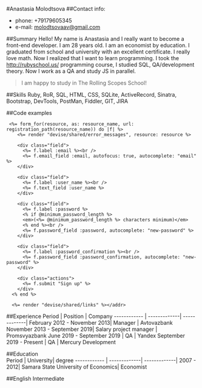 #Anastasia Molodtsova
##Contact info:
* phone: +79179605345
* e-mail: molodtsovaav@gmail.com

##Summary
Hello! My name is Anastasia and I really want to become a front-end developer. I am 28 years old. I am an economist by education. 
 I graduated from school and university with an excellent certificate. I really love math. Now I realized that I want to learn programming. I took the http://rubyschool.us/ programming course, I studied SQL, QA/development theory. Now I work as a QA and study JS in parallel. 
 > I am happy to study in The Rolling Scopes School! 
 
##Skills
 Ruby, RoR, SQL, HTML, CSS, SQLite, ActiveRecord, Sinatra, Bootstrap, DevTools, PostMan, Fiddler, GIT, JIRA
                                                                                                       
##Code examples

     <%= form_for(resource, as: resource_name, url: registration_path(resource_name)) do |f| %>
        <%= render "devise/shared/error_messages", resource: resource %>
      
        <div class="field">
          <%= f.label :email %><br />
          <%= f.email_field :email, autofocus: true, autocomplete: "email" %>
        </div>
      
        <div class="field">
          <%= f.label :user_name %><br />
          <%= f.text_field :user_name %>
        </div>
      
        <div class="field">
          <%= f.label :password %>
          <% if @minimum_password_length %>
          <em>(<%= @minimum_password_length %> characters minimum)</em>
          <% end %><br />
          <%= f.password_field :password, autocomplete: "new-password" %>
        </div>
      
        <div class="field">
          <%= f.label :password_confirmation %><br />
          <%= f.password_field :password_confirmation, autocomplete: "new-password" %>
        </div>
      
        <div class="actions">
          <%= f.submit "Sign up" %>
        </div>
      <% end %>
      
      <%= render "devise/shared/links" %></addr>

##Experience
Period | Position | Company
------------ | -------------| -------------|
February 2012 - November 2013|       Manager | Avtovazbank
November 2013 - September 2019| Salary project manager | Promsvyazbank
June 2019 - September 2019 | QA | Yandex 
September 2019 - Present | QA | Mercury Development     

##Education     
Period | University| degree
------------ | -------------| -------------| 
2007 - 2012| Samara State University of Economics| Economist

##English
Intermediate  